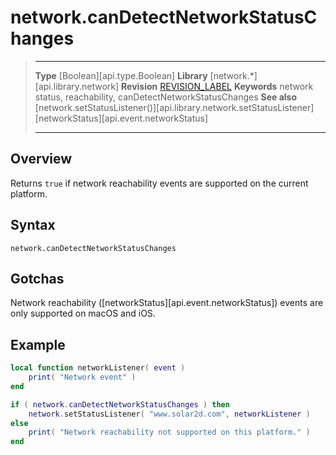 # network.canDetectNetworkStatusChanges

> --------------------- ------------------------------------------------------------------------------------------
> __Type__              [Boolean][api.type.Boolean]
> __Library__           [network.*][api.library.network]
> __Revision__          [REVISION_LABEL](REVISION_URL)
> __Keywords__          network status, reachability, canDetectNetworkStatusChanges
> __See also__          [network.setStatusListener()][api.library.network.setStatusListener]
>						[networkStatus][api.event.networkStatus]
> --------------------- ------------------------------------------------------------------------------------------


## Overview

Returns `true` if network reachability events are supported on the current platform.

## Syntax

	network.canDetectNetworkStatusChanges

## Gotchas

Network reachability \([networkStatus][api.event.networkStatus]\) events are only supported on macOS and iOS.

## Example

``````lua
local function networkListener( event )
    print( "Network event" )
end

if ( network.canDetectNetworkStatusChanges ) then
    network.setStatusListener( "www.solar2d.com", networkListener )
else
    print( "Network reachability not supported on this platform." )
end
``````
